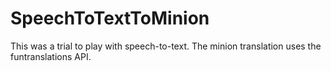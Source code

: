 # SpeechToTextToMinion

This was a trial to play with speech-to-text. The minion translation uses the funtranslations API.
